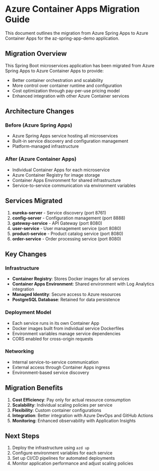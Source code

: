 # Azure Container Apps Migration Guide

This document outlines the migration from Azure Spring Apps to Azure Container Apps for the az-spring-app-demo application.

## Migration Overview

This Spring Boot microservices application has been migrated from Azure Spring Apps to Azure Container Apps to provide:

- Better container orchestration and scalability
- More control over container runtime and configuration
- Cost optimization through pay-per-use pricing model
- Enhanced integration with other Azure Container services

## Architecture Changes

### Before (Azure Spring Apps)
- Azure Spring Apps service hosting all microservices
- Built-in service discovery and configuration management
- Platform-managed infrastructure

### After (Azure Container Apps)
- Individual Container Apps for each microservice
- Azure Container Registry for image storage
- Container Apps Environment for shared infrastructure
- Service-to-service communication via environment variables

## Services Migrated

1. **eureka-server** - Service discovery (port 8761)
2. **config-server** - Configuration management (port 8888)
3. **gateway-service** - API Gateway (port 8080)
4. **user-service** - User management service (port 8080)
5. **product-service** - Product catalog service (port 8080)
6. **order-service** - Order processing service (port 8080)

## Key Changes

### Infrastructure
- **Container Registry**: Stores Docker images for all services
- **Container Apps Environment**: Shared environment with Log Analytics integration
- **Managed Identity**: Secure access to Azure resources
- **PostgreSQL Database**: Retained for data persistence

### Deployment Model
- Each service runs in its own Container App
- Docker images built from individual service Dockerfiles
- Environment variables manage service dependencies
- CORS enabled for cross-origin requests

### Networking
- Internal service-to-service communication
- External access through Container Apps ingress
- Environment-based service discovery

## Migration Benefits

1. **Cost Efficiency**: Pay only for actual resource consumption
2. **Scalability**: Individual scaling policies per service
3. **Flexibility**: Custom container configurations
4. **Integration**: Better integration with Azure DevOps and GitHub Actions
5. **Monitoring**: Enhanced observability with Application Insights

## Next Steps

1. Deploy the infrastructure using `azd up`
2. Configure environment variables for each service
3. Set up CI/CD pipelines for automated deployments
4. Monitor application performance and adjust scaling policies
